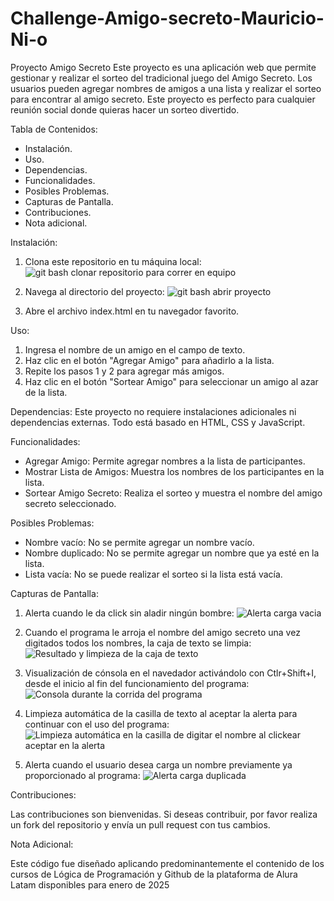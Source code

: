 # Challenge-Amigo-secreto-Mauricio-Ni-o

Proyecto Amigo Secreto
Este proyecto es una aplicación web que permite gestionar y realizar el sorteo del tradicional juego del Amigo Secreto. Los usuarios pueden agregar nombres de amigos a una lista y realizar el sorteo para encontrar al amigo secreto. Este proyecto es perfecto para cualquier reunión social donde quieras hacer un sorteo divertido.

Tabla de Contenidos:
- Instalación.
- Uso.
- Dependencias.
- Funcionalidades.
- Posibles Problemas.
- Capturas de Pantalla.
- Contribuciones.
- Nota adicional.
  
Instalación:
1. Clona este repositorio en tu máquina local:
![git bash clonar repositorio para correr en equipo](https://github.com/user-attachments/assets/b59f279f-d681-4551-93d6-d554bcfc49c8)

3. Navega al directorio del proyecto:
![git bash abrir proyecto](https://github.com/user-attachments/assets/28bf85b3-d523-4e2c-b7de-a5707d903fd7)

5. Abre el archivo index.html en tu navegador favorito.

Uso:
1. Ingresa el nombre de un amigo en el campo de texto.
2. Haz clic en el botón "Agregar Amigo" para añadirlo a la lista.
3. Repite los pasos 1 y 2 para agregar más amigos.
4. Haz clic en el botón "Sortear Amigo" para seleccionar un amigo al azar de la lista.

Dependencias:
Este proyecto no requiere instalaciones adicionales ni dependencias externas. Todo está basado en HTML, CSS y JavaScript.

Funcionalidades:
- Agregar Amigo: Permite agregar nombres a la lista de participantes.
- Mostrar Lista de Amigos: Muestra los nombres de los participantes en la lista.
- Sortear Amigo Secreto: Realiza el sorteo y muestra el nombre del amigo secreto seleccionado.

Posibles Problemas:
- Nombre vacío: No se permite agregar un nombre vacío.
- Nombre duplicado: No se permite agregar un nombre que ya esté en la lista.
- Lista vacía: No se puede realizar el sorteo si la lista está vacía.

Capturas de Pantalla:

1. Alerta cuando le da click sin aladir ningún bombre:
![Alerta  carga vacia](https://github.com/user-attachments/assets/279daf54-e400-491c-a00a-d7bbd2bba34c)

2. Cuando el programa le arroja el nombre del amigo secreto una vez digitados todos los nombres, la caja de texto se limpia:
![Resultado y limpieza de la caja de texto](https://github.com/user-attachments/assets/5f89019a-5fe2-453b-b1e4-1cc73175dae6)

3. Visualización de cónsola en el navedador activándolo con Ctlr+Shift+I, desde el inicio al fin del funcionamiento del programa:
![Consola durante la corrida del programa](https://github.com/user-attachments/assets/4a42d519-8078-4dcf-a5ef-e7c5428b2be3)

4. Limpieza automática de la casilla de texto al aceptar la alerta para continuar con el uso del programa:
![Limpieza automática en la casilla de digitar el nombre al clickear aceptar en la alerta](https://github.com/user-attachments/assets/907866f3-dcf3-46bc-ba28-b9c6de7f60d3)

5. Alerta cuando el usuario desea carga un nombre previamente ya proporcionado al programa:
![Alerta carga duplicada](https://github.com/user-attachments/assets/6f6845a2-7bde-422f-89ac-1bb8f34e248d)

Contribuciones:

Las contribuciones son bienvenidas. Si deseas contribuir, por favor realiza un fork del repositorio y envía un pull request con tus cambios.

Nota Adicional:

Este código fue diseñado aplicando predominantemente el contenido de los cursos de Lógica de Programación y Github de la plataforma de Alura Latam disponibles para enero de 2025



